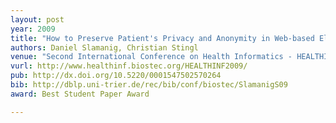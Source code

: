 ```yaml
---
layout: post
year: 2009
title: "How to Preserve Patient's Privacy and Anonymity in Web-based Electronic Health Records"
authors: Daniel Slamanig, Christian Stingl
venue: "Second International Conference on Health Informatics - HEALTHINF 2009"
vurl: http://www.healthinf.biostec.org/HEALTHINF2009/
pub: http://dx.doi.org/10.5220/0001547502570264
bib: http://dblp.uni-trier.de/rec/bib/conf/biostec/SlamanigS09
award: Best Student Paper Award

---
```


